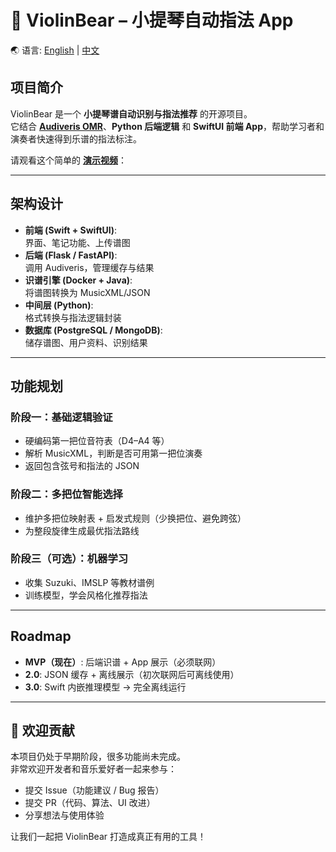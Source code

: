 # 🎻 ViolinBear – 小提琴自动指法 App

🌏 语言: [English](README.md) | [中文](README.zh.md)

## 项目简介
ViolinBear 是一个 **小提琴谱自动识别与指法推荐** 的开源项目。  
它结合 **[Audiveris OMR](https://github.com/Audiveris/audiveris)**、**Python 后端逻辑** 和 **SwiftUI 前端 App**，帮助学习者和演奏者快速得到乐谱的指法标注。  

请观看这个简单的 **[演示视频](https://www.xiaohongshu.com/discovery/item/6880bcbc000000000d025b9f?source=webshare&xhsshare=pc_web&xsec_token=ABt0iDrK6-_G90slb4FPPuK52brwTRIXRSWnoTB8SuRXU=&xsec_source=pc_share)**：

---

## 架构设计
- **前端 (Swift + SwiftUI)**:  
  界面、笔记功能、上传谱图  
- **后端 (Flask / FastAPI)**:  
  调用 Audiveris，管理缓存与结果  
- **识谱引擎 (Docker + Java)**:  
  将谱图转换为 MusicXML/JSON  
- **中间层 (Python)**:  
  格式转换与指法逻辑封装  
- **数据库 (PostgreSQL / MongoDB)**:  
  储存谱图、用户资料、识别结果  

---

## 功能规划
### 阶段一：基础逻辑验证
- 硬编码第一把位音符表（D4–A4 等）  
- 解析 MusicXML，判断是否可用第一把位演奏  
- 返回包含弦号和指法的 JSON  

### 阶段二：多把位智能选择
- 维护多把位映射表 + 启发式规则（少换把位、避免跨弦）  
- 为整段旋律生成最优指法路线  

### 阶段三（可选）：机器学习
- 收集 Suzuki、IMSLP 等教材谱例  
- 训练模型，学会风格化推荐指法  

---

## Roadmap
- **MVP（现在）**: 后端识谱 + App 展示（必须联网）  
- **2.0**: JSON 缓存 + 离线展示（初次联网后可离线使用）  
- **3.0**: Swift 内嵌推理模型 → 完全离线运行  

---

## 🤝 欢迎贡献
本项目仍处于早期阶段，很多功能尚未完成。  
非常欢迎开发者和音乐爱好者一起来参与：  

- 提交 Issue（功能建议 / Bug 报告）  
- 提交 PR（代码、算法、UI 改进）  
- 分享想法与使用体验  

让我们一起把 ViolinBear 打造成真正有用的工具！

